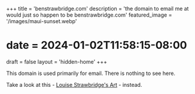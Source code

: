 +++
title = 'benstrawbridge.com'
description = 'the domain to email me at would just so happen to be benstrawbridge.com'
featured_image = '/images/maui-sunset.webp'
# date = 2024-01-02T11:58:15-08:00
draft = false 
layout = 'hidden-home'
+++

This domain is used primarily for email. There is nothing to see here.  

Take a look at this - [Louise Strawbridge's Art](https://www.louisestrawbridge.com) - instead.
